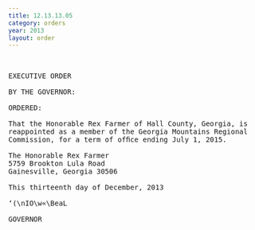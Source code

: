 ```yaml
---
title: 12.13.13.05
category: orders
year: 2013
layout: order
---
```


<pre> 

EXECUTIVE ORDER

BY THE GOVERNOR:

ORDERED:

That the Honorable Rex Farmer of Hall County, Georgia, is
reappointed as a member of the Georgia Mountains Regional
Commission, for a term of ofﬁce ending July 1, 2015.

The Honorable Rex Farmer
5759 Brookton Lula Road
Gainesville, Georgia 30506

This thirteenth day of December, 2013

‘(\nIO\w«\BeaL

GOVERNOR

</pre>
